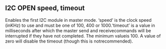 ## I2C OPEN speed, timeout

Enables the first I2C module in master mode. ‘speed’ is the clock speed (inKHz) to use and must be one of 100, 400 or 1000.‘timeout’ is a value in milliseconds after which the master send and receivecommands will be interrupted if they have not completed. The minimum valueis 100. A value of zero will disable the timeout (though this is notrecommended).